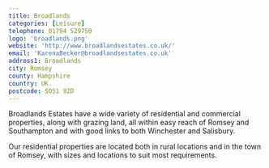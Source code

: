 ```yaml
---
title: Broadlands
categories: [Leisure]
telephone: 01794 529750
logo: 'broadlands.png'
website: 'http://www.broadlandsestates.co.uk/'
email: 'KarenaBecker@broadlandsestates.co.uk'
address1: Broadlands
city: Romsey
county: Hampshire
country: UK
postcode: SO51 9ZD
---
```

Broadlands Estates have a wide variety of residential and commercial properties, along with grazing land, all within easy reach of Romsey and Southampton and with good links to both Winchester and Salisbury.

Our residential properties are located both in rural locations and in the town of Romsey, with sizes and locations to suit most requirements.
